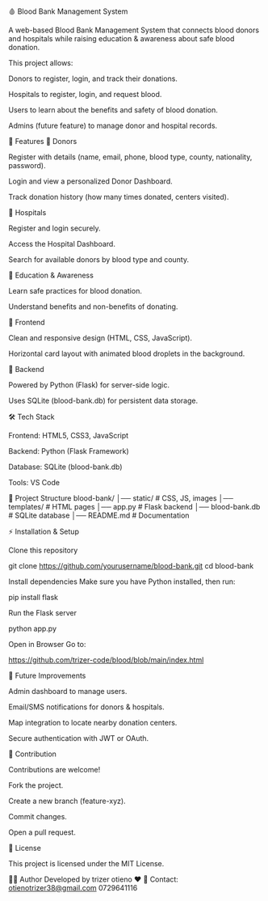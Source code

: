 🩸 Blood Bank Management System

A web-based Blood Bank Management System that connects blood donors and hospitals while raising education & awareness about safe blood donation.

This project allows:

Donors to register, login, and track their donations.

Hospitals to register, login, and request blood.

Users to learn about the benefits and safety of blood donation.

Admins (future feature) to manage donor and hospital records.

🚀 Features
👤 Donors

Register with details (name, email, phone, blood type, county, nationality, password).

Login and view a personalized Donor Dashboard.

Track donation history (how many times donated, centers visited).

🏥 Hospitals

Register and login securely.

Access the Hospital Dashboard.

Search for available donors by blood type and county.

📖 Education & Awareness

Learn safe practices for blood donation.

Understand benefits and non-benefits of donating.

🎨 Frontend

Clean and responsive design (HTML, CSS, JavaScript).

Horizontal card layout with animated blood droplets in the background.

💾 Backend

Powered by Python (Flask) for server-side logic.

Uses SQLite (blood-bank.db) for persistent data storage.

🛠️ Tech Stack

Frontend: HTML5, CSS3, JavaScript

Backend: Python (Flask Framework)

Database: SQLite (blood-bank.db)

Tools: VS Code

📂 Project Structure
blood-bank/
│── static/              # CSS, JS, images
│── templates/           # HTML pages
│── app.py               # Flask backend
│── blood-bank.db        # SQLite database
│── README.md            # Documentation

⚡ Installation & Setup

Clone this repository

git clone https://github.com/yourusername/blood-bank.git
cd blood-bank


Install dependencies
Make sure you have Python installed, then run:

pip install flask


Run the Flask server

python app.py


Open in Browser
Go to:

https://github.com/trizer-code/blood/blob/main/index.html

📌 Future Improvements

Admin dashboard to manage users.

Email/SMS notifications for donors & hospitals.

Map integration to locate nearby donation centers.

Secure authentication with JWT or OAuth.

🤝 Contribution

Contributions are welcome!

Fork the project.

Create a new branch (feature-xyz).

Commit changes.

Open a pull request.

📜 License

This project is licensed under the MIT License.

👩‍💻 Author 
Developed by trizer otieno ❤️
📧 Contact: otienotrizer38@gmail.com
0729641116
